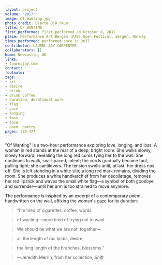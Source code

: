 ```yaml
---
layout: project
volume: '2017'
image: Of_Wanting.jpg
photo_credit: Bjarte BjÃ¸rkum
title: OF WANTING
first_performed: first performed on October 8, 2017
place: Performance Art Bergen (PAB) Open Festival, Bergen, Norway
times_performed: performed once in 2017
contributor: LAUREL JAY CARPENTER
collaborators: []
home: Newcastle, UK
links:
- laureljay.com
contact: ''
footnote: ''
tags:
- art
- desire
- drink
- drink coffee
- duration, durational work
- flag
- gaze
- longing
- loss
- love
- poem, poetry
pages: 376-377
---
```


"Of Wanting" is a two-hour performance exploring love, longing, and loss. A woman in red stands at the rear of a deep, bright room. She walks slowly, slowly forward, revealing the long red cords tying her to the wall. She continues to walk, snail-paced, intent; the cords gradually become taut, pulling tight; she cantilevers. The tension swells until, at last, her dress rips off. She is left standing in a white slip; a long red mark remains, dividing the room. She produces a white handkerchief from her décolletage, removes her red lipstick and waves the small white flag—a symbol of both goodbye and surrender—until her arm is too strained to move anymore.

The performance is inspired by an excerpt of a contemporary poem, handwritten on the wall, affixing the woman's gaze for its duration:

> "I'm tired of cigarettes, coffee, words;

> of wanting—more tired of trying not to want.

> We should be what we are not: together—

> all the length of our limbs, desire;

> the long length of the branches, blossoms."

> —Jeredith Merrin, from her collection, _Shift_


